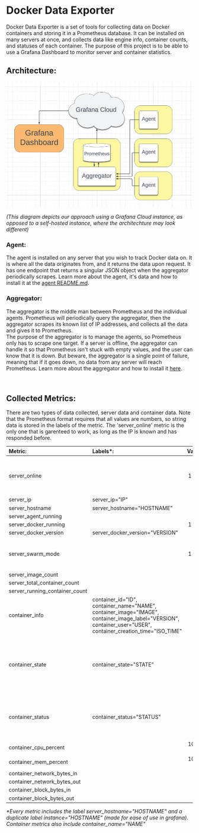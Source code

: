 # Docker Data Exporter

Docker Data Exporter is a set of tools for collecting data on Docker containers and storing it in a Prometheus database. It can be installed on many servers at once, and collects data like engine info, container counts, and statuses of each container. The purpose of this project is to be able to use a Grafana Dashboard to monitor server and container statistics.

## Architecture:

![Architecture diagram](./images/diagram.png)

*(This diagram depicts our approach using a Grafana Cloud instance, as opposed to a self-hosted instance, where the architechture may look different)*

### Agent:

The agent is installed on any server that you wish to track Docker data on. It is where all the data originates from, and it returns the data upon request. It has one endpoint that returns a singular JSON object when the aggregator periodically scrapes. Learn more about the agent, it's data and how to install it at the [agent README.md](./agent/README.md).

### Aggregator:

The aggregator is the middle man between Prometheus and the individual agents. Prometheus will periodically query the aggregator, then the aggregator scrapes its known list of IP addresses, and collects all the data and gives it to Prometheus.  
The purpose of the aggregator is to manage the agents, so Prometheus only has to scrape one target. If a server is offline, the aggregator can handle it so that Prometheus isn't stuck with empty values, and the user can know that it is down. But beware, the aggregator is a single point of failure, meaning that if it goes down, no data from any server will reach Prometheus. Learn more about the aggregator and how to install it [here](./aggregator/README.md).

</br>

## Collected Metrics:

There are two types of data collected, server data and container data. Note that the Prometheus format requires that all values are numbers, so string data is stored in the labels of the metric. The 'server_online' metric is the only one that is garenteed to work, as long as the IP is known and has responded before. 

| Metric: | Labels*: | Value: | Notes: |
| :- | :- | -: | :- |
| server_online | | 1 or 0 | Only works if agent has responded before and is known
| server_ip | server_ip="IP" | 1 | |
| server_hostname | server_hostname="HOSTNAME" | 1 | |
| server_agent_running | | 1 | |
| server_docker_running | | 1 or 0 | |
| server_docker_version | server_docker_version="VERSION" | 1 | |
| server_swarm_mode | | 1 or 0 | See [Docker swarm mode overview](https://docs.docker.com/engine/swarm/) |
| server_image_count | | ≥ 0 |
| server_total_container_count | | ≥ 0 | |
| server_running_container_count | | ≥ 0 | |
| container_info | container_id="ID", container_name="NAME", container_image="IMAGE", container_image_label="VERSION", container_user="USER", container_creation_time="ISO_TIME"| 1 | |
| container_state | container_state="STATE" | 1 | State can be 'created', 'restarting', 'running', 'removing', 'paused', 'exited', or 'dead' |
| container_status | container_status="STATUS" | 1 | Status includes info about state and uptime, e.g. "Up 30 minutes"
| container_cpu_percent | | 100 - 0 | |
| container_mem_percent | | 100 - 0 | |
| container_network_bytes_in | | ≥ 0 | |
| container_network_bytes_out | | ≥ 0 | |
| container_block_bytes_in | | ≥ 0 | |
| container_block_bytes_out | | ≥ 0 | |

_*Every metric includes the label server_hostname="HOSTNAME" and a duplicate label instance="HOSTNAME" (made for ease of use in grafana). Container metrics also include container_name="NAME"_
